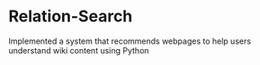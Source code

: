 Relation-Search
===============
Implemented a system that recommends webpages to help users understand wiki content using Python

